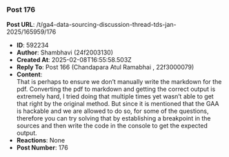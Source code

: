 ### Post 176
**Post URL**: /t/ga4-data-sourcing-discussion-thread-tds-jan-2025/165959/176
- **ID**: 592234
- **Author**: Shambhavi  (24f2003130)
- **Created At**: 2025-02-08T16:55:58.503Z
- **Reply To**: Post 166 (Chandapara Atul Ramabhai , 22f3000079)
- **Content**:  
  That is perhaps to ensure we don’t manually write the markdown for the pdf. Converting the pdf to markdown and getting the correct output is extremely hard, I tried doing that multiple times yet wasn’t able to get that right by the original method.
But since it is mentioned that the GAA is hackable and we are allowed to do so, for some of the questions, therefore you can try solving that by establishing a breakpoint in the sources and then write the code in the console to get the expected output.
- **Reactions**: None
- **Post Number**: 176

